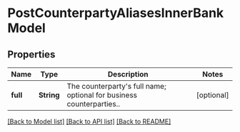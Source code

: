 # PostCounterpartyAliasesInnerBankModel

## Properties
Name | Type | Description | Notes
------------ | ------------- | ------------- | -------------
**full** | **String** | The counterparty&#39;s full name; optional for business counterparties.. | [optional] 

[[Back to Model list]](../README.md#documentation-for-models) [[Back to API list]](../README.md#documentation-for-api-endpoints) [[Back to README]](../README.md)


